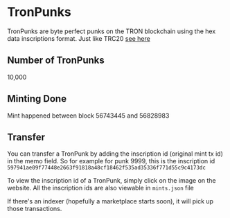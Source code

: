 # TronPunks
TronPunks are byte perfect punks on the TRON blockchain using the hex data inscriptions format. Just like TRC20 [see here](https://github.com/TRC20org/TRC20)

## Number of TronPunks
10,000

## Minting Done
Mint happened between block 56743445 and 56828983

## Transfer
You can transfer a TronPunk by adding the inscription id (original mint tx id) in the memo field. So for example for punk 9999, this is the inscription id `597941ae09f77448e2663f91818a48cf18462f535ad35336f771d55c9c4173dc`

To view the inscription id of a TronPunk, simply click on the image on the website.
All the inscription ids are also viewable in `mints.json` file

If there's an indexer (hopefully a marketplace starts soon), it will pick up those transactions.
